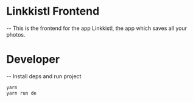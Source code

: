 # Linkkistl Frontend 
--
This is the frontend for the app Linkkistl, the app which saves all your photos.

# Developer
--
Install deps and run project
```bash
yarn
yarn run de
```
